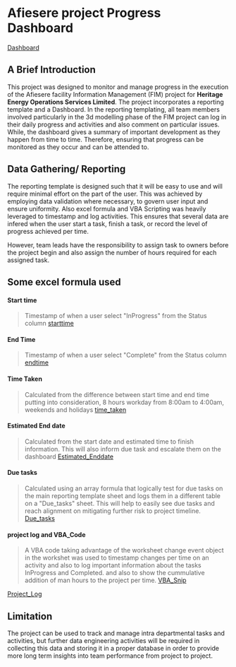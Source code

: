 # Afiesere project Progress Dashboard
[Dashboard](blobs/Capture.PNG)
## A Brief Introduction
This project was designed to monitor and manage progress in the execution of the Afiesere 
facility Information Management (FIM) project for **Heritage Energy Operations Services Limited**. 
The project incorporates a reporting template and a Dashboard. In the reporting templating, 
all team members involved particularly in the 3d modelling phase of the FIM project can log in their daily progress and activities and also comment on particular issues. While, the dashboard gives a summary of important development as they happen from time to time. Therefore, ensuring that progress can be monitored as they occur and can be attended to.

## Data Gathering/ Reporting
The reporting template is designed such that it will be easy to use and will require minimal effort on the part of the user. This was achieved by employing data validation where necessary, to govern user input and ensure uniformity. Also excel formula and VBA Scripting was heavily leveraged to timestamp and log activities. This ensures that several data are infered when the user start a task, finish a task, or record the level of progress achieved per time.

However, team leads have the responsibility to assign task to owners before the project begin and also assign the number of hours required for each assigned task.

## Some excel formula used 

#### Start time
> Timestamp of when a user select "InProgress" from the Status column
[starttime](blobs/start_date_snip.PNG)


#### End Time
> Timestamp of when a user select "Complete" from the Status column
[endtime](blobs/enddate_snip.PNG)


#### Time Taken
> Calculated from the difference between start time and end time putting into consideration, 8 hours workday from 8:00am to 4:00am, weekends and holidays
[time_taken](blobs/time_taken_snip.PNG)


#### Estimated End date
> Calculated from the start date and estimated time to finish information. This will also inform due task and escalate them on the dashboard
[Estimated_Enddate](blobs/Estimated_Enddate.PNG)



#### Due tasks
> Calculated using an array formula that logically test for due tasks on the main reporting template sheet and logs them in a different table on a "Due_tasks" sheet. This will help to easily see due tasks and reach alignment on mitigating further risk to project timeline. 
[Due_tasks](blobs/Due_tasks.PNG)


#### project log and VBA_Code
> A VBA code taking advantage of the worksheet change event object in the workshet was used to timestamp changes per time on an activity and also to log important information about the tasks InProgress and Completed. and also to show the cummulative addition of man hours to the project per time.
[VBA_Snip](blobs/VBA_Snip.PNG)

[Project_Log](blobs/Project_Log.PNG)


## Limitation
The project can be used to track  and manage intra departmental tasks and activities, but further data engineering activities will be required in collecting this data and storing it in a proper database in order to provide more long term insights into team performance from project to project.
